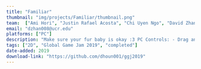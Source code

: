 ```yaml
---
title: "Familiar"
thumbnail: "img/projects/Familiar/thumbnail.png"
team:  ["Ami Hori", "Justin Rafael Acosta", "Chi Uyen Ngo", "David Zhang", "Darren Houn", "Chau M. Ho", "Rica Feng"]
email: "dzhan008@ucr.edu"
platforms: ["PC"]
description: "Make sure your fur baby is okay :3 PC Controls: - Drag and place the lures strategically in the room to guide your Familiar to the food bowl. Be careful though! Your Familiar can get easily distracted by certain objects in the room."
tags: ["2D", "Global Game Jam 2019", "completed"]
date-added: 2019
download-link: "https://github.com/dhoun001/ggj2019"
---
```

